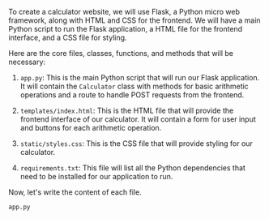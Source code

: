 To create a calculator website, we will use Flask, a Python micro web framework, along with HTML and CSS for the frontend. We will have a main Python script to run the Flask application, a HTML file for the frontend interface, and a CSS file for styling.

Here are the core files, classes, functions, and methods that will be necessary:

1. `app.py`: This is the main Python script that will run our Flask application. It will contain the `Calculator` class with methods for basic arithmetic operations and a route to handle POST requests from the frontend.

2. `templates/index.html`: This is the HTML file that will provide the frontend interface of our calculator. It will contain a form for user input and buttons for each arithmetic operation.

3. `static/styles.css`: This is the CSS file that will provide styling for our calculator.

4. `requirements.txt`: This file will list all the Python dependencies that need to be installed for our application to run.

Now, let's write the content of each file.

`app.py`
